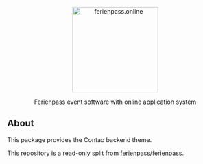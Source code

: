 <div align="center">
  <p><a href="https://ferienpass.online/" target="_blank"><img src="https://ferienpass.online/images/ferienpass-logo.svg" width="200" alt="ferienpass.online"></a></p>
  <p>Ferienpass event software with online application system</p>
</div>

## About

This package provides the Contao backend theme.

This repository is a read-only split from [ferienpass/ferienpass](github.com/ferienpass/ferienpass).
